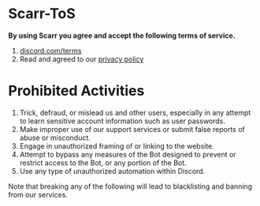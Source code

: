 # Scarr-ToS

**By using Scarr you agree and accept the following terms of service.**

1. [discord.com/terms](https://discord.com/terms)
2. Read and agreed to our [privacy policy](https://github.com/kittyosaka/Scarr-Privacy-Policy/blob/main/Scar-Privacy-policy.md)

# Prohibited Activities

1. Trick, defraud, or mislead us and other users, especially in any attempt to learn sensitive account information such as user passwords.
2. Make improper use of our support services or submit false reports of abuse or misconduct.
3. Engage in unauthorized framing of or linking to the website.
4. Attempt to bypass any measures of the Bot designed to prevent or restrict access to the Bot, or any portion of the Bot.
5. Use any type of unauthorized automation within Discord.


Note that breaking any of the following will lead to blacklisting and banning from our services.
